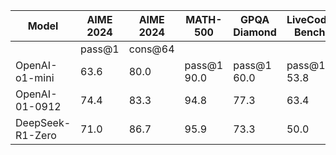 | Model | AIME 2024 | AIME 2024 | MATH-500 | GPQA Diamond | LiveCode Bench | CodeForces |
| ----- | --------- | --------- | -------- | ------------ | -------------- | ---------- |
|    | pass@1 | cons@64 |  |  |  |  |
| OpenAI-o1-mini | 63.6 | 80.0 | pass@1 90.0 | pass@1 60.0 | pass@1 53.8 | rating 1820 |
| OpenAI-01-0912 | 74.4 | 83.3 | 94.8 | 77.3 | 63.4 | 1843 |
| DeepSeek-R1-Zero | 71.0 | 86.7 | 95.9 | 73.3 | 50.0 | 1444 |\n